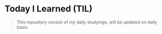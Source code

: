 # Today I Learned (TIL) 

> This repository consist of my daily studyings, will be updated on daily basis.
